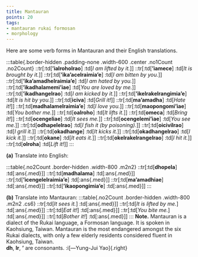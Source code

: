 ```yaml
---
title: Mantauran
points: 20
tags:
- mantauran rukai formosan
- morphology 
---
```


Here are some verb forms in Mantauran and their English translations.

:::table{.border-hidden .padding-none .width-600 .center .no1Count .no2Count}
::tr[:td[**’ialroholrao**] :td[*I am lifted by it.*]]
::tr[:td[**’iamece**] :td[*It is brought by it.*]]
::tr[:td[**’ika’acelraimia’e**] :td[*I am bitten by you.*]]
::tr[:td[**’ika’amadhelraimia’e**] :td[*I am hated by you.*]]
::tr[:td[**’ikadhalamemi’iae**] :td[*You are loved by me.*]]
::tr[:td[**’ikadhangelrao**] :td[*I am kicked by it.*]]
::tr[:td[**’ikelrakelrangimia’e**] :td[*It is hit by you.*]]
::tr[:td[**iciva**] :td[*Grill it!*]]
::tr[:td[**ma’amadha**] :td[*Hate it!*]]
::tr[:td[**madhalamelraimia’e**] :td[*I love you.*]]
::tr[:td[**maopongomi’iae**] :td[*You bother me.*]]
::tr[:td[**oalroho**] :td[*It lifts it.*]]
::tr[:td[**omeca**] :td[*Bring it!*]]
::tr[:td[**ocengeliae**] :td[*It sees me.*]]
::tr[:td[**ocengelemi’iae**] :td[*You see me.*]]
::tr[:td[**odhapelelrao**] :td[*I fish it (by poisoning).*]]
::tr[:td[**oicivilrao**] :td[*I grill it.*]]
::tr[:td[**okadhange**] :td[*It kicks it.*]]
::tr[:td[**okadhangelrao**] :td[*I kick it.*]]
::tr[:td[**okane**] :td[*It eats it.*]]
::tr[:td[**okelrakelrangelrao**] :td[*I hit it.*]]
::tr[:td[**olroha**] :td[*Lift it!*]]
:::

**(a)** Translate into English:

:::table{.no2Count .border-hidden .width-800 .m2n2}
::tr[:td[**dhopela**] :td[:ans{.med}]]
::tr[:td[**madhalama**] :td[:ans{.med}]]
::tr[:td[**’icengelelraimia’e**] :td[:ans{.med}]]
::tr[:td[**ma’amadhiae**] :td[:ans{.med}]]
::tr[:td[**’ikaopongimia’e**] :td[:ans{.med}]]
:::

**(b)** Translate into Mantauran:
:::table{.no2Count .border-hidden .width-800 .m2n2 .cs6}
::tr[:td[*It sees it.*] :td[:ans{.med}]]
::tr[:td[*It is lifted by me.*] :td[:ans{.med}]]
::tr[:td[*Eat it!*] :td[:ans{.med}]]
::tr[:td[*You bite me.*] :td[:ans{.med}]]
::tr[:td[*Bother it!*] :td[:ans{.med}]]
:::
**Note.** Mantauran is a dialect of the Rukai language, a Formosan language. It is spoken in
Kaohsiung, Taiwan. Mantauran is the most endangered amongst the six Rukai dialects, with
only a few elderly residents considered fluent in Kaohsiung, Taiwan.
<br>**dh**, **lr**, **’** are consonants. :i[—Yung-Jui Yao]{.right}